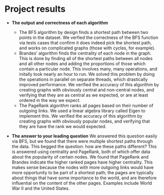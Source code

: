 # Project results

- **The output and correctness of each algorithm** 
  - The BFS algorithm by design finds a shortest path between two points in the dataset. We verfied the correctness of the BFS function via tests cases that confirm it does indeed pick the shortest path, and works on complicated graphs (those with cycles, for example).
  - Brandes' algorithm finds the centrality of each node in the graph. This is done by finding all of the shortest paths between all nodes and all other nodes and adding the proportions of those which contain a particular node. This involves many, many operations, and initally took nearly an hour to run. We solved this problem by doing the operations in parallel on separate threads, which drastically improved performance. We verified the accuracy of this algorithm by creating graphs with obviously central and non-central nodes, and verifying that they are as central as we expected, or are at least ordered in the way we expect.
  - The PageRank algorithm ranks all pages based on their number of outgoing links. We used a linear algebra library called Eigen to implement this. We verified the accuracy of this algorithm by creating graphs with obviously popular nodes, and verifying that they are have the rank we would expected.

- **The answer to your leading question** 
We answered this question easily via BFS, but we found that there were multiple shortest paths through the data. This begged the question: how are these paths different? This is answered using centrality and PageRank, both of which offer data about the popularity of certain nodes. We found that PageRank and Brandes indicate the higher ranked pages have higher centrality. This makes sense because the nodes with more outgoing links would have more opportunity to be part of a shortest path; the pages are typically about things that have some importance to the world, and are therefore influential on the content of the other pages. Examples include World War II and the United States.